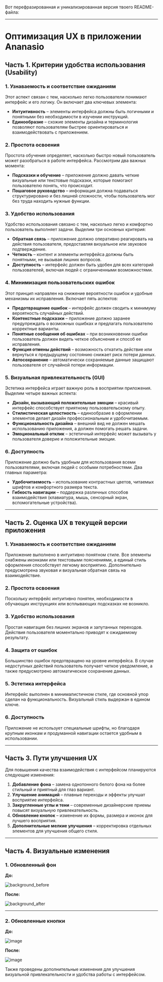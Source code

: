 Вот перефразированная и уникализированная версия твоего README-файла:

---

# **Оптимизация UX в приложении Ananasio**

## **Часть 1. Критерии удобства использования (Usability)**
  
### **1. Узнаваемость и соответствие ожиданиям**
  
Этот аспект связан с тем, насколько легко пользователи понимают интерфейс и его логику. Он включает два ключевых элемента:

- **Интуитивность** – элементы интерфейса должны быть логичными и понятными без необходимости в изучении инструкций.
- **Единообразие** – схожие элементы дизайна и терминология позволяют пользователям быстрее ориентироваться и взаимодействовать с приложением.

### **2. Простота освоения**
  
Простота обучения определяет, насколько быстро новый пользователь может разобраться в работе интерфейса. Рассмотрим два важных момента:

- **Подсказки и обучение** – приложение должно давать четкие визуальные или текстовые подсказки, которые помогают пользователю понять, что происходит.
- **Пошаговое руководство** – информация должна подаваться структурировано и без лишней сложности, чтобы пользователь мог без труда находить нужные функции.

### **3. Удобство использования**
  
Удобство использования связано с тем, насколько легко и комфортно пользователь выполняет задачи. Выделим три основных критерия:

- **Обратная связь** – приложение должно оперативно реагировать на действия пользователя, предоставляя визуальное или звуковое подтверждение.
- **Четкость** – контент и элементы интерфейса должны быть понятными, не вызывая лишних вопросов.
- **Доступность** – интерфейс должен быть удобен для всех категорий пользователей, включая людей с ограниченными возможностями.

### **4. Минимизация пользовательских ошибок**
  
Этот принцип направлен на снижение вероятности ошибок и удобные механизмы их исправления. Включает пять аспектов:

- **Предотвращение ошибок** – интерфейс должен сводить к минимуму вероятность случайных действий.
- **Контекстные подсказки** – приложение должно заранее предупреждать о возможных ошибках и предлагать пользователю корректные варианты.
- **Понятные сообщения об ошибках** – при возникновении ошибки пользователь должен видеть четкое объяснение и способ ее исправления.
- **Функция отмены действий** – возможность откатить действие или вернуться к предыдущему состоянию снижает риск потери данных.
- **Автосохранение** – автоматически сохраняемые данные защищают пользователя от случайной потери информации.

### **5. Визуальная привлекательность (GUI)**
  
Эстетика интерфейса играет важную роль в восприятии приложения. Выделим четыре важных аспекта:

- **Дизайн, вызывающий положительные эмоции** – красивый интерфейс способствует приятному пользовательскому опыту.
- **Стилистическая целостность** – единообразие в оформлении элементов делает дизайн профессиональным и удобочитаемым.
- **Функциональность дизайна** – внешний вид не должен мешать использованию приложения, а должен помогать решать задачи.
- **Эмоциональный отклик** – эстетичный интерфейс может вызывать у пользователя доверие и положительные эмоции.

### **6. Доступность**
  
Приложение должно быть удобным для использования всеми пользователями, включая людей с особыми потребностями. Два главных параметра:

- **Удобочитаемость** – использование контрастных цветов, читаемых шрифтов и комфортного размера текста.
- **Гибкость навигации** – поддержка различных способов взаимодействия (клавиатура, мышь, сенсорный экран, вспомогательные устройства).

---

## **Часть 2. Оценка UX в текущей версии приложения**

### **1. Узнаваемость и соответствие ожиданиям**
  
Приложение выполнено в интуитивно понятном стиле. Все элементы снабжены иконками или текстовыми пояснениями, а единый стиль оформления способствует легкому восприятию. Дополнительно предусмотрена звуковая и визуальная обратная связь на взаимодействие.

### **2. Простота освоения**
  
Поскольку интерфейс интуитивно понятен, необходимости в обучающих инструкциях или всплывающих подсказках не возникло.

### **3. Удобство использования**
  
Простая навигация без лишних экранов и запутанных переходов. Действия пользователя моментально приводят к ожидаемому результату.

### **4. Защита от ошибок**
  
Большинство ошибок предотвращено на уровне интерфейса. В случае недоступных действий пользователь получает четкое уведомление, а также предусмотрено автоматическое сохранение данных.

### **5. Эстетика интерфейса**
  
Интерфейс выполнен в минималистичном стиле, где основной упор сделан на функциональность. Визуальный стиль выдержан в едином ключе.

### **6. Доступность**
  
Приложение не использует специальные шрифты, но благодаря крупным иконкам и продуманной навигации остается удобным в использовании.

---

## **Часть 3. Пути улучшения UX**
  
Для повышения качества взаимодействия с интерфейсом планируются следующие изменения:

1. **Добавление фона** – замена однотонного белого фона на более стильный и приятный для глаз вариант.
2. **Улучшение анимаций** – плавные переходы и эффекты улучшат восприятие интерфейса.
3. **Закругленные углы и тени** – современные дизайнерские приемы повысят визуальную привлекательность.
4. **Обновление кнопок** – изменение их формы, размера и иконок для лучшего восприятия.
5. **Дополнительные мелкие улучшения** – корректировка отдельных элементов для улучшения общего стиля.

---

## **Часть 4. Визуальные изменения**

### **1. Обновленный фон**

**До:**
  
![background_before]()

**После:**
  
![background_after]()

---

### **2. Обновленные кнопки**

**До:**
  
![image]()

**После:**

![image]()
  
Также проведены дополнительные изменения для улучшения визуальной привлекательности и удобства работы с интерфейсом.
